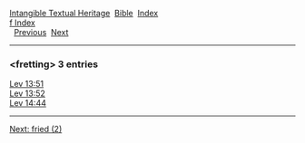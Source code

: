 [Intangible Textual Heritage](../../index)  [Bible](../index) 
[Index](index)   
[f Index](_f_)  
  [Previous](c04528)  [Next](c04530) 

------------------------------------------------------------------------

### &lt;fretting&gt; 3 entries

[Lev 13:51](../kjv/lev013.htm#051)  
[Lev 13:52](../kjv/lev013.htm#052)  
[Lev 14:44](../kjv/lev014.htm#044)  

------------------------------------------------------------------------

[Next: fried (2)](c04530)
